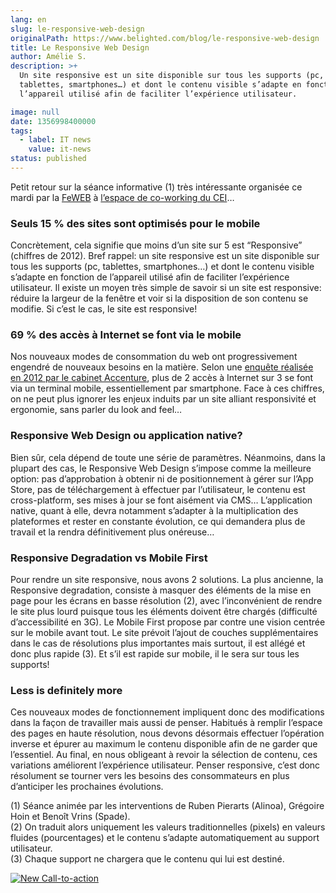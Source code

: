 ```yaml
---
lang: en
slug: le-responsive-web-design
originalPath: https://www.belighted.com/blog/le-responsive-web-design
title: Le Responsive Web Design
author: Amélie S.
description: >+
  Un site responsive est un site disponible sur tous les supports (pc,
  tablettes, smartphones…) et dont le contenu visible s’adapte en fonction de
  l’appareil utilisé afin de faciliter l’expérience utilisateur.

image: null
date: 1356998400000
tags:
  - label: IT news
    value: it-news
status: published
---
```

Petit retour sur la séance informative (1) très intéressante organisée ce mardi par la [FeWEB](https://www.lafeweb.be/) à [l’espace de co-working du CEI](https://www.ceilln.be/fr/ "Louvain-la-Neuve")…

### Seuls 15 % des sites sont optimisés pour le mobile

Concrètement, cela signifie que moins d’un site sur 5 est “Responsive” (chiffres de 2012). Bref rappel: un site responsive est un site disponible sur tous les supports (pc, tablettes, smartphones…) et dont le contenu visible s’adapte en fonction de l’appareil utilisé afin de faciliter l’expérience utilisateur. Il existe un moyen très simple de savoir si un site est responsive: réduire la largeur de la fenêtre et voir si la disposition de son contenu se modifie. Si c’est le cas, le site est responsive!

### 69 % des accès à Internet se font via le mobile

Nos nouveaux modes de consommation du web ont progressivement engendré de nouveaux besoins en la matière. Selon une [enquête réalisée en 2012 par le cabinet Accenture](https://www.accenture.com/SiteCollectionDocuments/PDF/Accenture-Mobile-Web-Watch-Internet-Usage-Survey-2012.pdf), plus de 2 accès à Internet sur 3 se font via un terminal mobile, essentiellement par smartphone. Face à ces chiffres, on ne peut plus ignorer les enjeux induits par un site alliant responsivité et ergonomie, sans parler du look and feel…

### Responsive Web Design ou application native?

Bien sûr, cela dépend de toute une série de paramètres. Néanmoins, dans la plupart des cas, le Responsive Web Design s’impose comme la meilleure option: pas d’approbation à obtenir ni de positionnement à gérer sur l’App Store, pas de téléchargement à effectuer par l’utilisateur, le contenu est cross-platform, ses mises à jour se font aisément via CMS… L’application native, quant à elle, devra notamment s’adapter à la multiplication des plateformes et rester en constante évolution, ce qui demandera plus de travail et la rendra définitivement plus onéreuse…

### Responsive Degradation vs Mobile First

Pour rendre un site responsive, nous avons 2 solutions. La plus ancienne, la Responsive degradation, consiste à masquer des éléments de la mise en page pour les écrans en basse résolution (2), avec l’inconvénient de rendre le site plus lourd puisque tous les éléments doivent être chargés (difficulté d’accessibilité en 3G). Le Mobile First propose par contre une vision centrée sur le mobile avant tout. Le site prévoit l’ajout de couches supplémentaires dans le cas de résolutions plus importantes mais surtout, il est allégé et donc plus rapide (3). Et s’il est rapide sur mobile, il le sera sur tous les supports!

### Less is definitely more

Ces nouveaux modes de fonctionnement impliquent donc des modifications dans la façon de travailler mais aussi de penser. Habitués à remplir l’espace des pages en haute résolution, nous devons désormais effectuer l’opération inverse et épurer au maximum le contenu disponible afin de ne garder que l’essentiel. Au final, en nous obligeant à revoir la sélection de contenu, ces variations améliorent l’expérience utilisateur. Penser responsive, c’est donc résolument se tourner vers les besoins des consommateurs en plus d’anticiper les prochaines évolutions.

(1) Séance animée par les interventions de Ruben Pierarts (Alinoa), Grégoire Hoin et Benoît Vrins (Spade).  
(2) On traduit alors uniquement les valeurs traditionnelles (pixels) en valeurs fluides (pourcentages) et le contenu s’adapte automatiquement au support utilisateur.  
(3) Chaque support ne chargera que le contenu qui lui est destiné.  
  
[![New Call-to-action](https://no-cache.hubspot.com/cta/default/1684659/fb3606cc-cc1b-47d0-ae85-2c9f69837fe2.png)](https://cta-redirect.hubspot.com/cta/redirect/1684659/fb3606cc-cc1b-47d0-ae85-2c9f69837fe2)
